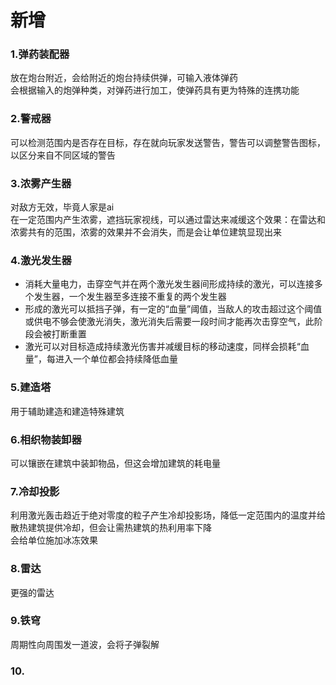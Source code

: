 # 新增
### 1.弹药装配器  
   放在炮台附近，会给附近的炮台持续供弹，可输入液体弹药  
   会根据输入的炮弹种类，对弹药进行加工，使弹药具有更为特殊的连携功能
### 2.警戒器
可以检测范围内是否存在目标，存在就向玩家发送警告，警告可以调整警告图标，以区分来自不同区域的警告
### 3.浓雾产生器
对敌方无效，毕竟人家是ai  
在一定范围内产生浓雾，遮挡玩家视线，可以通过雷达来减缓这个效果：在雷达和浓雾共有的范围，浓雾的效果并不会消失，而是会让单位建筑显现出来
### 4.激光发生器
- 消耗大量电力，击穿空气并在两个激光发生器间形成持续的激光，可以连接多个发生器，一个发生器至多连接不重复的两个发生器  
- 形成的激光可以抵挡子弹，有一定的“血量”阈值，当敌人的攻击超过这个阈值或供电不够会使激光消失，激光消失后需要一段时间才能再次击穿空气，此阶段会被打断重置  
- 激光可以对目标造成持续激光伤害并减缓目标的移动速度，同样会损耗“血量”，每进入一个单位都会持续降低血量  
### 5.建造塔
用于辅助建造和建造特殊建筑
### 6.相织物装卸器
可以镶嵌在建筑中装卸物品，但这会增加建筑的耗电量
### 7.冷却投影
利用激光轰击趋近于绝对零度的粒子产生冷却投影场，降低一定范围内的温度并给散热建筑提供冷却，但会让需热建筑的热利用率下降  
会给单位施加冰冻效果
### 8.雷达
更强的雷达
### 9.铁穹
周期性向周围发一道波，会将子弹裂解
### 10.